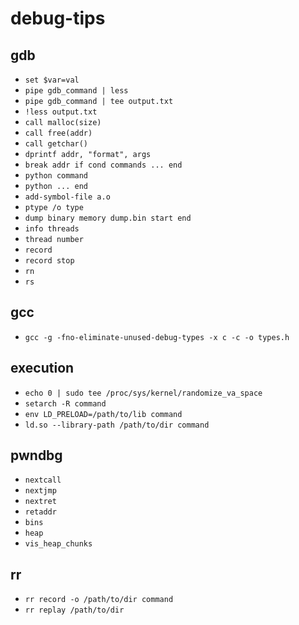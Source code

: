 # debug-tips

## gdb

- `set $var=val`
- `pipe gdb_command | less`
- `pipe gdb_command | tee output.txt`
- `!less output.txt`
- `call malloc(size)`
- `call free(addr)`
- `call getchar()`
- `dprintf addr, "format", args`
- `break addr if cond commands ... end`
- `python command`
- `python ... end`
- `add-symbol-file a.o`
- `ptype /o type`
- `dump binary memory dump.bin start end`
- `info threads`
- `thread number`
- `record`
- `record stop`
- `rn`
- `rs`

## gcc

- `gcc -g -fno-eliminate-unused-debug-types -x c -c -o types.h`

## execution

- `echo 0 | sudo tee /proc/sys/kernel/randomize_va_space`
- `setarch -R command`
- `env LD_PRELOAD=/path/to/lib command`
- `ld.so --library-path /path/to/dir command`

## pwndbg

- `nextcall`
- `nextjmp`
- `nextret`
- `retaddr`
- `bins`
- `heap`
- `vis_heap_chunks`

## rr

- `rr record -o /path/to/dir command`
- `rr replay /path/to/dir`
